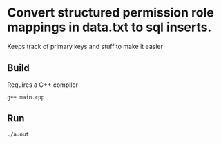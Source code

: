 # Convert structured permission role mappings in data.txt to sql inserts.

Keeps track of primary keys and stuff to make it easier

## Build
Requires a C++ compiler

`g++ main.cpp`

## Run
`./a.out`